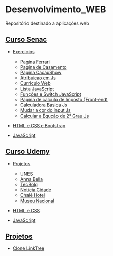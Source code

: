 # Desenvolvimento_WEB
Repositório destinado a aplicações  web

## [__Curso Senac__](https://github.com/Igor0155/Desenvolvimento-WEB/tree/main/Curso_Senac)

  - [Exercicios](https://github.com/Igor0155/Desenvolvimento_WEB/tree/main/Curso_Senac/Exercicios)
    
    * [Pagina Ferrari](https://github.com/Igor0155/Desenvolvimento_WEB/tree/main/Curso_Senac/Exercicios/At1_Pagina_Web)
    * [Pagina de Casamento](https://github.com/Igor0155/Desenvolvimento_WEB/tree/main/Curso_Senac/Exercicios/At2_Pag_de_Casamento)
    * [Pagina CacauShow](https://github.com/Igor0155/Desenvolvimento_WEB/tree/main/Curso_Senac/Exercicios/At3_Pg_CacauShow)
    * [Atribuicao em Js](https://github.com/Igor0155/Desenvolvimento_WEB/tree/main/Curso_Senac/Exercicios/At4_Atribuicao_js)
    * [Curriculo Web](https://github.com/Igor0155/Desenvolvimento_WEB/tree/main/Curso_Senac/Exercicios/At5_Pg_Curriculo)
    * [Lista JavaScript](https://github.com/Igor0155/Desenvolvimento_WEB/tree/main/Curso_Senac/Exercicios/At6_Javascript_lista)
    * [Funções e Switch JavaScript](https://github.com/Igor0155/Desenvolvimento_WEB/tree/main/Curso_Senac/Exercicios/At7_JavaScript_Function_Switch)
    * [Pagina de calculo de Imposto (Front-end)](https://github.com/Igor0155/Desenvolvimento_WEB/tree/main/Curso_Senac/Exercicios/At8_Pag_Imposto)
    * [Calculadora Basica Js]()
    * [Mudar a cor do input Js]()
    * [Calcular a Equção de 2° Grau Js]()
    
  - [HTML e CSS e Bootstrap](https://github.com/Igor0155/Desenvolvimento_WEB/tree/main/Curso_Senac/HTML_e_CSS_Bootstrap)
  
  - [JavaScript](https://github.com/Igor0155/Desenvolvimento_WEB/tree/main/Curso_Senac/JavaScript)
  
## [__Curso Udemy__](https://github.com/Igor0155/Desenvolvimento_WEB/tree/main/Curso_Udemy)
   
  - [Projetos](https://github.com/Igor0155/Desenvolvimento_WEB/tree/main/Curso_Udemy/Projetos)
        
    * [UNES](https://github.com/Igor0155/Desenvolvimento_WEB/tree/main/Curso_Udemy/Projetos/Projeto1_Pag_UNES)
    * [Anna Bella](https://github.com/Igor0155/Desenvolvimento_WEB/tree/main/Curso_Udemy/Projetos/Projeto2_Anna_Bella)
    * [TecBolg](https://github.com/Igor0155/Desenvolvimento_WEB/tree/main/Curso_Udemy/Projetos/Projeto3_Site_TecBlog)
    * [Notícia Cidade](https://github.com/Igor0155/Desenvolvimento_WEB/tree/main/Curso_Udemy/Projetos/Projeto4_Site_Noticias_Cidade)
    * [Chalé Hotel](https://github.com/Igor0155/Desenvolvimento_WEB/tree/main/Curso_Udemy/Projetos/Projeto5_Chale_Hotel)
    * [Museu Nacional](https://github.com/Igor0155/Desenvolvimento_WEB/tree/main/Curso_Udemy/Projetos/Projeto6_Museu-Nacional)

  - [HTML e CSS](https://github.com/Igor0155/Desenvolvimento_WEB/tree/main/Curso_Udemy/HTML%20e%20CSS)
  
  - [JavaScript](https://github.com/Igor0155/Desenvolvimento_WEB/tree/main/Curso_Udemy/Javascript)
  
## [__Projetos__](https://github.com/Igor0155/Desenvolvimento_WEB/tree/main/Meus_projetos_web)
  
  * [Clone LinkTree](https://github.com/Igor0155/Desenvolvimento_WEB/tree/main/Meus_projetos_web/LinkTree)
    

